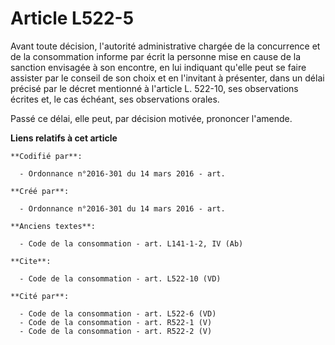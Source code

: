 # Article L522-5

Avant toute décision, l'autorité administrative chargée de la concurrence et de la consommation informe par écrit la personne
mise en cause de la sanction envisagée à son encontre, en lui indiquant qu'elle peut se faire assister par le conseil de son
choix et en l'invitant à présenter, dans un délai précisé par le décret mentionné à l'article L. 522-10, ses observations
écrites et, le cas échéant, ses observations orales. 

Passé ce délai, elle peut, par décision motivée, prononcer l'amende.

**Liens relatifs à cet article**

	**Codifié par**:

	  - Ordonnance n°2016-301 du 14 mars 2016 - art.

	**Créé par**:

	  - Ordonnance n°2016-301 du 14 mars 2016 - art.

	**Anciens textes**:

	  - Code de la consommation - art. L141-1-2, IV (Ab)

	**Cite**:

	  - Code de la consommation - art. L522-10 (VD)

	**Cité par**:

	  - Code de la consommation - art. L522-6 (VD)
	  - Code de la consommation - art. R522-1 (V)
	  - Code de la consommation - art. R522-2 (V)
